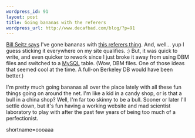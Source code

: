 ```yaml
--- 
wordpress_id: 91
layout: post
title: Going bananas with the referers
wordpress_url: http://www.decafbad.com/blog/?p=91
---
```

<p><a href="http://webseitz.fluxent.com/wiki/z2002-04-17-a">Bill Seitz says</a> I've gone bananas with <a href="http://www.decafbad.com/twiki/bin/view/Main/ShowReferers">this referers thing</a>.  And, well... yup I guess sticking it everywhere on my site qualifies.  :)  But, it was quick to write, and even quicker to rework since I just broke it away from using DBM files and switched to a <a href="http://www.decafbad.com/twiki/bin/view/Main/MySQL">MySQL</a> table.  (Wow, DBM files.  One of those ideas that seemed cool at the time.  A full-on Berkeley DB would have been better.)</p>
<p>I'm pretty much going bananas all over the place lately with all these fun things going on around the net.  I'm like a kid in a candy shop, or is that a bull in a china shop?  Well, I'm far too skinny to be a bull.  Sooner or later I'll settle down, but it's fun having a working website and mad scientist laboratory to play with after the past few years of being too much of a perfectionist.</p>
<!--more-->
shortname=oooaaa
